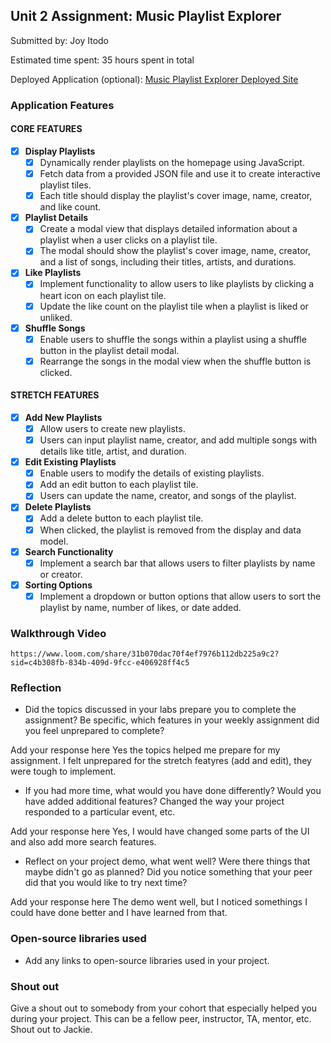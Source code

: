 ## Unit 2 Assignment: Music Playlist Explorer

Submitted by: Joy Itodo

Estimated time spent: 35 hours spent in total

Deployed Application (optional): [Music Playlist Explorer Deployed Site](ADD_LINK_HERE)

### Application Features

#### CORE FEATURES

- [X] **Display Playlists**
  - [X] Dynamically render playlists on the homepage using JavaScript.
  - [X] Fetch data from a provided JSON file and use it to create interactive playlist tiles.
  - [X] Each title should display the playlist's cover image, name, creator, and like count.

- [X] **Playlist Details**
  - [X] Create a modal view that displays detailed information about a playlist when a user clicks on a playlist tile.
  - [X] The modal should show the playlist's cover image, name, creator, and a list of songs, including their titles, artists, and durations.

- [X] **Like Playlists**
  - [X] Implement functionality to allow users to like playlists by clicking a heart icon on each playlist tile.
  - [X] Update the like count on the playlist tile when a playlist is liked or unliked.

- [X] **Shuffle Songs**
  - [X] Enable users to shuffle the songs within a playlist using a shuffle button in the playlist detail modal.
  - [X] Rearrange the songs in the modal view when the shuffle button is clicked.

#### STRETCH FEATURES

- [X] **Add New Playlists**
  - [X] Allow users to create new playlists.
  - [X] Users can input playlist name, creator, and add multiple songs with details like title, artist, and duration.

- [X] **Edit Existing Playlists**
  - [X] Enable users to modify the details of existing playlists.
  - [X] Add an edit button to each playlist tile.
  - [X] Users can update the name, creator, and songs of the playlist.

- [X] **Delete Playlists**
  - [X] Add a delete button to each playlist tile.
  - [X] When clicked, the playlist is removed from the display and data model.

- [X] **Search Functionality**
  - [X] Implement a search bar that allows users to filter playlists by name or creator.

- [X] **Sorting Options**
  - [X] Implement a dropdown or button options that allow users to sort the playlist by name, number of likes, or date added.

### Walkthrough Video


`https://www.loom.com/share/31b070dac70f4ef7976b112db225a9c2?sid=c4b308fb-834b-409d-9fcc-e406928ff4c5`

### Reflection

* Did the topics discussed in your labs prepare you to complete the assignment? Be specific, which features in your weekly assignment did you feel unprepared to complete?

Add your response here
Yes the topics helped me prepare for my assignment. I felt unprepared for the stretch featyres (add and edit), they were tough to implement.

* If you had more time, what would you have done differently? Would you have added additional features? Changed the way your project responded to a particular event, etc.
  
Add your response here
Yes, I would have changed some parts of the UI and also add more search features.

* Reflect on your project demo, what went well? Were there things that maybe didn't go as planned? Did you notice something that your peer did that you would like to try next time?

Add your response here
The demo went well, but I noticed somethings I could have done better and I have learned from that.

### Open-source libraries used

- Add any links to open-source libraries used in your project.

### Shout out

Give a shout out to somebody from your cohort that especially helped you during your project. This can be a fellow peer, instructor, TA, mentor, etc.
Shout out to Jackie.
